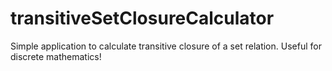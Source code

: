 # transitiveSetClosureCalculator
Simple application to calculate transitive closure of a set relation. Useful for discrete mathematics!
